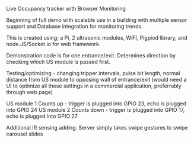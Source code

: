 Live Occupancy tracker with Browser Monitoring

Beginning of full demo with scalable use in a building with multiple sensor support and Database integration
for monitoring trends.

This is created using; a Pi, 2 ultrasonic modules, WiFI, Pigpiod library, and node.JS/Socket.io for web framework.

Demonstration code is for one entrance/exit. 
Determines direction by checking which US module is passed first. 

Testing/optimizing - changing tripper intervals, pulse bit length, normal distance from US module to opposing wall of entrance/exit
(would need a UI to optimize all these settings in a commercial application, preferrably through web page) 

US module 1 Counts up - trigger is plugged into GPIO 23, echo is plugged into GPIO 24
US module 2 Counts down -  trigger is plugged into GPIO 17, echo is plugged into GPIO 27

Additional IR sensing adding. Server simply takes swipe gestures to swipe carousel slides
